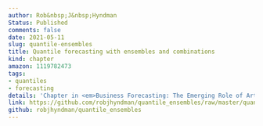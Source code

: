 ```yaml
---
author: Rob&nbsp;J&nbsp;Hyndman
Status: Published
comments: false
date: 2021-05-11
slug: quantile-ensembles
title: Quantile forecasting with ensembles and combinations
kind: chapter
amazon: 1119782473
tags:
- quantiles
- forecasting
details: 'Chapter in <em>Business Forecasting: The Emerging Role of Artificial Intelligence and Machine Learning</em>, eds. Gilliland, Tashman & Sglavo. pp.371-375, John Wiley & Sons'
link: https://github.com/robjhyndman/quantile_ensembles/raw/master/quantile_ensembles.pdf
github: robjhyndman/quantile_ensembles
---
```

